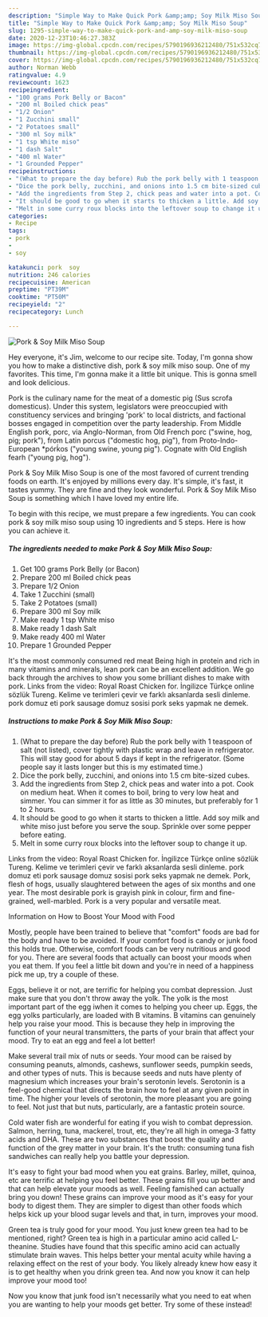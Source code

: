 ```yaml
---
description: "Simple Way to Make Quick Pork &amp;amp; Soy Milk Miso Soup"
title: "Simple Way to Make Quick Pork &amp;amp; Soy Milk Miso Soup"
slug: 1295-simple-way-to-make-quick-pork-and-amp-soy-milk-miso-soup
date: 2020-12-23T10:46:27.383Z
image: https://img-global.cpcdn.com/recipes/5790196936212480/751x532cq70/pork-soy-milk-miso-soup-recipe-main-photo.jpg
thumbnail: https://img-global.cpcdn.com/recipes/5790196936212480/751x532cq70/pork-soy-milk-miso-soup-recipe-main-photo.jpg
cover: https://img-global.cpcdn.com/recipes/5790196936212480/751x532cq70/pork-soy-milk-miso-soup-recipe-main-photo.jpg
author: Norman Webb
ratingvalue: 4.9
reviewcount: 1623
recipeingredient:
- "100 grams Pork Belly or Bacon"
- "200 ml Boiled chick peas"
- "1/2 Onion"
- "1 Zucchini small"
- "2 Potatoes small"
- "300 ml Soy milk"
- "1 tsp White miso"
- "1 dash Salt"
- "400 ml Water"
- "1 Grounded Pepper"
recipeinstructions:
- "(What to prepare the day before) Rub the pork belly with 1 teaspoon of salt (not listed), cover tightly with plastic wrap and leave in refrigerator. This will stay good for about 5 days if kept in the refrigerator. (Some people say it lasts longer but this is my estimated time.)"
- "Dice the pork belly, zucchini, and onions into 1.5 cm bite-sized cubes."
- "Add the ingredients from Step 2, chick peas and water into a pot. Cook on medium heat. When it comes to boil, bring to very low heat and simmer. You can simmer it for as little as 30 minutes, but preferably for 1 to 2 hours."
- "It should be good to go when it starts to thicken a little. Add soy milk and white miso just before you serve the soup. Sprinkle over some pepper before eating."
- "Melt in some curry roux blocks into the leftover soup to change it up."
categories:
- Recipe
tags:
- pork
- 
- soy

katakunci: pork  soy 
nutrition: 246 calories
recipecuisine: American
preptime: "PT39M"
cooktime: "PT50M"
recipeyield: "2"
recipecategory: Lunch

---
```



![Pork &amp; Soy Milk Miso Soup](https://img-global.cpcdn.com/recipes/5790196936212480/751x532cq70/pork-soy-milk-miso-soup-recipe-main-photo.jpg)

Hey everyone, it's Jim, welcome to our recipe site. Today, I'm gonna show you how to make a distinctive dish, pork &amp; soy milk miso soup. One of my favorites. This time, I'm gonna make it a little bit unique. This is gonna smell and look delicious.

Pork is the culinary name for the meat of a domestic pig (Sus scrofa domesticus). Under this system, legislators were preoccupied with constituency services and bringing &#39;pork&#39; to local districts, and factional bosses engaged in competition over the party leadership. From Middle English pork, porc, via Anglo-Norman, from Old French porc (&#34;swine, hog, pig; pork&#34;), from Latin porcus (&#34;domestic hog, pig&#34;), from Proto-Indo-European *pórḱos (&#34;young swine, young pig&#34;). Cognate with Old English fearh (&#34;young pig, hog&#34;).

Pork &amp; Soy Milk Miso Soup is one of the most favored of current trending foods on earth. It's enjoyed by millions every day. It's simple, it's fast, it tastes yummy. They are fine and they look wonderful. Pork &amp; Soy Milk Miso Soup is something which I have loved my entire life.


To begin with this recipe, we must prepare a few ingredients. You can cook pork &amp; soy milk miso soup using 10 ingredients and 5 steps. Here is how you can achieve it.

<!--inarticleads1-->

##### The ingredients needed to make Pork &amp; Soy Milk Miso Soup:

1. Get 100 grams Pork Belly (or Bacon)
1. Prepare 200 ml Boiled chick peas
1. Prepare 1/2 Onion
1. Take 1 Zucchini (small)
1. Take 2 Potatoes (small)
1. Prepare 300 ml Soy milk
1. Make ready 1 tsp White miso
1. Make ready 1 dash Salt
1. Make ready 400 ml Water
1. Prepare 1 Grounded Pepper


It&#39;s the most commonly consumed red meat Being high in protein and rich in many vitamins and minerals, lean pork can be an excellent addition. We go back through the archives to show you some brilliant dishes to make with pork. Links from the video: Royal Roast Chicken for. İngilizce Türkçe online sözlük Tureng. Kelime ve terimleri çevir ve farklı aksanlarda sesli dinleme. pork domuz eti pork sausage domuz sosisi pork seks yapmak ne demek. 

<!--inarticleads2-->

##### Instructions to make Pork &amp; Soy Milk Miso Soup:

1. (What to prepare the day before) Rub the pork belly with 1 teaspoon of salt (not listed), cover tightly with plastic wrap and leave in refrigerator. This will stay good for about 5 days if kept in the refrigerator. (Some people say it lasts longer but this is my estimated time.)
1. Dice the pork belly, zucchini, and onions into 1.5 cm bite-sized cubes.
1. Add the ingredients from Step 2, chick peas and water into a pot. Cook on medium heat. When it comes to boil, bring to very low heat and simmer. You can simmer it for as little as 30 minutes, but preferably for 1 to 2 hours.
1. It should be good to go when it starts to thicken a little. Add soy milk and white miso just before you serve the soup. Sprinkle over some pepper before eating.
1. Melt in some curry roux blocks into the leftover soup to change it up.


Links from the video: Royal Roast Chicken for. İngilizce Türkçe online sözlük Tureng. Kelime ve terimleri çevir ve farklı aksanlarda sesli dinleme. pork domuz eti pork sausage domuz sosisi pork seks yapmak ne demek. Pork, flesh of hogs, usually slaughtered between the ages of six months and one year. The most desirable pork is grayish pink in colour, firm and fine-grained, well-marbled. Pork is a very popular and versatile meat. 

Information on How to Boost Your Mood with Food


Mostly, people have been trained to believe that "comfort" foods are bad for the body and have to be avoided. If your comfort food is candy or junk food this holds true. Otherwise, comfort foods can be very nutritious and good for you. There are several foods that actually can boost your moods when you eat them. If you feel a little bit down and you're in need of a happiness pick me up, try a couple of these.

Eggs, believe it or not, are terrific for helping you combat depression. Just make sure that you don't throw away the yolk. The yolk is the most important part of the egg iwhen it comes to helping you cheer up. Eggs, the egg yolks particularly, are loaded with B vitamins. B vitamins can genuinely help you raise your mood. This is because they help in improving the function of your neural transmitters, the parts of your brain that affect your mood. Try to eat an egg and feel a lot better!

Make several trail mix of nuts or seeds. Your mood can be raised by consuming peanuts, almonds, cashews, sunflower seeds, pumpkin seeds, and other types of nuts. This is because seeds and nuts have plenty of magnesium which increases your brain's serotonin levels. Serotonin is a feel-good chemical that directs the brain how to feel at any given point in time. The higher your levels of serotonin, the more pleasant you are going to feel. Not just that but nuts, particularly, are a fantastic protein source.

Cold water fish are wonderful for eating if you wish to combat depression. Salmon, herring, tuna, mackerel, trout, etc, they're all high in omega-3 fatty acids and DHA. These are two substances that boost the quality and function of the grey matter in your brain. It's the truth: consuming tuna fish sandwiches can really help you battle your depression. 

It's easy to fight your bad mood when you eat grains. Barley, millet, quinoa, etc are terrific at helping you feel better. These grains fill you up better and that can help elevate your moods as well. Feeling famished can actually bring you down! These grains can improve your mood as it's easy for your body to digest them. They are simpler to digest than other foods which helps kick up your blood sugar levels and that, in turn, improves your mood.

Green tea is truly good for your mood. You just knew green tea had to be mentioned, right? Green tea is high in a particular amino acid called L-theanine. Studies have found that this specific amino acid can actually stimulate brain waves. This helps better your mental acuity while having a relaxing effect on the rest of your body. You likely already knew how easy it is to get healthy when you drink green tea. And now you know it can help improve your mood too!

Now you know that junk food isn't necessarily what you need to eat when you are wanting to help your moods get better. Try some of these instead!

